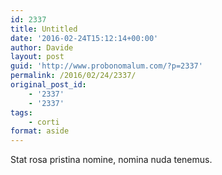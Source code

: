 ```yaml
---
id: 2337
title: Untitled
date: '2016-02-24T15:12:14+00:00'
author: Davide
layout: post
guid: 'http://www.probonomalum.com/?p=2337'
permalink: /2016/02/24/2337/
original_post_id:
    - '2337'
    - '2337'
tags:
    - corti
format: aside
---
```


Stat rosa pristina nomine, nomina nuda tenemus.